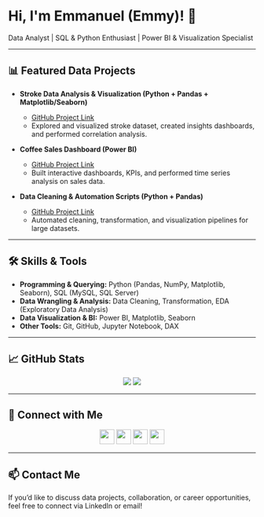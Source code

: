 <h1>Hi, I'm Emmanuel (Emmy)! 👋</h1>
<p>Data Analyst | SQL & Python Enthusiast | Power BI & Visualization Specialist</p>

---

<h2>📊 Featured Data Projects</h2>

- <b>Stroke Data Analysis & Visualization (Python + Pandas + Matplotlib/Seaborn)</b>  
  - [GitHub Project Link](https://github.com/yourusername/stroke-data-analysis)  
  - Explored and visualized stroke dataset, created insights dashboards, and performed correlation analysis. 

- <b>Coffee Sales Dashboard (Power BI)</b>  
  - [GitHub Project Link](https://github.com/yourusername/coffee-sales-dashboard)  
  - Built interactive dashboards, KPIs, and performed time series analysis on sales data.    

- <b>Data Cleaning & Automation Scripts (Python + Pandas)</b>  
  - [GitHub Project Link](https://github.com/yourusername/data-cleaning-scripts)  
  - Automated cleaning, transformation, and visualization pipelines for large datasets.  

---

<h2>🛠 Skills & Tools</h2>

- **Programming & Querying:** Python (Pandas, NumPy, Matplotlib, Seaborn), SQL (MySQL, SQL Server)  
- **Data Wrangling & Analysis:** Data Cleaning, Transformation, EDA (Exploratory Data Analysis)  
- **Data Visualization & BI:** Power BI, Matplotlib, Seaborn  
- **Other Tools:** Git, GitHub, Jupyter Notebook, DAX


---

<h2>📈 GitHub Stats</h2>

<p align="center">
  <img src="https://github-readme-stats.vercel.app/api?username=yourusername&show_icons=true&theme=radical" />
  <img src="https://github-readme-stats.vercel.app/api/top-langs/?username=yourusername&layout=compact&theme=radical" />
</p>

---

<h2>🤝 Connect with Me</h2>
<p align="center">
  <a href="https://www.linkedin.com/in/yourlinkedin/"><img src="https://cdn.jsdelivr.net/npm/simple-icons@v3/icons/linkedin.svg" width="30" /></a>
  <a href="https://twitter.com/yourtwitter/"><img src="https://cdn.jsdelivr.net/npm/simple-icons@v3/icons/twitter.svg" width="30" /></a>
  <a href="https://www.instagram.com/yourinstagram/"><img src="https://cdn.jsdelivr.net/npm/simple-icons@v3/icons/instagram.svg" width="30" /></a>
  <a href="mailto:youremail@example.com"><img src="https://cdn.jsdelivr.net/npm/simple-icons@v3/icons/gmail.svg" width="30" /></a>
</p>

---

<h2>📫 Contact Me</h2>
<p>If you’d like to discuss data projects, collaboration, or career opportunities, feel free to connect via LinkedIn or email!</p>
